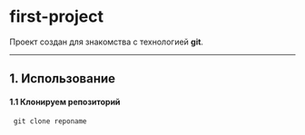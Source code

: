 # first-project
Проект создан для знакомства с технологией **git**.

---
## 1. Использование

#### 1.1 Клонируем репозиторий
``` git clone reponame```
